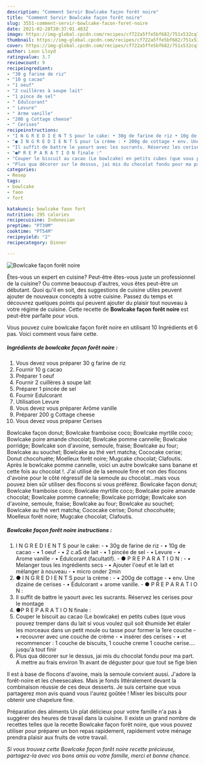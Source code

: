 ```yaml
---
description: "Comment Servir Bowlcake façon forêt noire"
title: "Comment Servir Bowlcake façon forêt noire"
slug: 3551-comment-servir-bowlcake-facon-foret-noire
date: 2021-02-28T20:37:01.483Z
image: https://img-global.cpcdn.com/recipes/cf722a5ffe5bf682/751x532cq70/bowlcake-facon-foret-noire-photo-principale-de-la-recette.jpg
thumbnail: https://img-global.cpcdn.com/recipes/cf722a5ffe5bf682/751x532cq70/bowlcake-facon-foret-noire-photo-principale-de-la-recette.jpg
cover: https://img-global.cpcdn.com/recipes/cf722a5ffe5bf682/751x532cq70/bowlcake-facon-foret-noire-photo-principale-de-la-recette.jpg
author: Leon Lloyd
ratingvalue: 3.7
reviewcount: 9
recipeingredient:
- "30 g farine de riz"
- "10 g cacao"
- "1 oeuf"
- "2 cuillères à soupe lait"
- "1 pince de sel"
- " Edulcorant"
- " Levure"
- " Arme vanille"
- "200 g Cottage cheese"
- " Cerises"
recipeinstructions:
- "I N G R E D I E N T S pour le cake: • 30g de farine de riz • 10g de cacao • 1 oeuf • 2 c.aS de lait • 1 pincée de sel • Levure • Arome vanille • Édulcorant (facultatif). ● P R E P A R A T I O N : • Melanger tous les ingrédients secs • Ajouter l&#39;oeuf et le lait et mélanger à nouveau • micro onder 2min"
- "● I N G R E D I E N T S pour la crème : • 200g de cottage • env. Une dizaine de cerises • Édulcorant + arome vanille. ● P R E P A R A T I O N :"
- "Il suffit de battre le yaourt avec les sucrants. Réservez les cerises pour le montage"
- "●P R E P A R A T I O N finale :"
- "Couper le biscuit au cacao (Le bowlcake) en petits cubes (que vous pouvez tremper dans du lait si vous voulez quil soit 《humide 》et étaler les morceaux dans un petit moule ou tasse pour former la 1ere couche • recouvrer avec une couche de crème • insérer des cerises • et recommencer : 1 couche de biscuits, 1 couche creme 1 couche cerise.... jusqu&#39;à tout finir"
- "Plus qua décorer sur le dessus, jai mis du chocolat fondu pour ma part. A mettre au frais environ 1h avant de déguster pour que tout se fige bien"
categories:
- Resep
tags:
- bowlcake
- faon
- fort

katakunci: bowlcake faon fort 
nutrition: 295 calories
recipecuisine: Indonesian
preptime: "PT39M"
cooktime: "PT54M"
recipeyield: "2"
recipecategory: Dinner

---
```



![Bowlcake façon forêt noire](https://img-global.cpcdn.com/recipes/cf722a5ffe5bf682/751x532cq70/bowlcake-facon-foret-noire-photo-principale-de-la-recette.jpg)

Êtes-vous un expert en cuisine? Peut-être êtes-vous juste un professionnel de la cuisine? Ou comme beaucoup d'autres, vous êtes peut-être un débutant. Quoi qu'il en soit, des suggestions de cuisine utiles peuvent ajouter de nouveaux concepts à votre cuisine. Passez du temps et découvrez quelques points qui peuvent ajouter du plaisir tout nouveau à votre régime de cuisine. Cette recette de <strong> Bowlcake façon forêt noire </strong> est peut-être parfaite pour vous.

<!--inarticleads1-->

Vous pouvez cuire bowlcake façon forêt noire en utilisant 10 Ingrédients et 6 pas. Voici comment vous faire cette.

##### Ingrédients de bowlcake façon forêt noire :

1. Vous devez vous préparer 30 g farine de riz
1. Fournir 10 g cacao
1. Préparer 1 oeuf
1. Fournir 2 cuillères à soupe lait
1. Préparer 1 pincée de sel
1. Fournir  Edulcorant
1. Utilisation  Levure
1. Vous devez vous préparer  Arôme vanille
1. Préparer 200 g Cottage cheese
1. Vous devez vous préparer  Cerises


Bowlcake façon donut; Bowlcake framboise coco; Bowlcake myrtille coco; Bowlcake poire amande chocolat; Bowlcake pomme cannelle; Bowlcake porridge; Bowlcake son d&#39;avoine, semoule, fraise; Bowlcake au four; Bowlcake au souchet; Bowlcake au thé vert matcha; Cococake cerise; Donut chocohuète; Moelleux forêt noire; Mugcake chocolat; Clafoutis. Après le bowlcake pomme cannelle, voici un autre bowlcake sans banane et cette fois au chocolat !. J&#39;ai utilisé de la semoule fine et non des flocons d&#39;avoine pour le côté régressif de la semoule au chocolat…mais vous pouvez bien sûr utiliser des flocons si vous préférez. Bowlcake façon donut; Bowlcake framboise coco; Bowlcake myrtille coco; Bowlcake poire amande chocolat; Bowlcake pomme cannelle; Bowlcake porridge; Bowlcake son d&#39;avoine, semoule, fraise; Bowlcake au four; Bowlcake au souchet; Bowlcake au thé vert matcha; Cococake cerise; Donut chocohuète; Moelleux forêt noire; Mugcake chocolat; Clafoutis. 

<!--inarticleads2-->

##### Bowlcake façon forêt noire instructions :

1. I N G R E D I E N T S pour le cake: - • 30g de farine de riz - • 10g de cacao - • 1 oeuf - • 2 c.aS de lait - • 1 pincée de sel - • Levure - • Arome vanille - • Édulcorant (facultatif). - ● P R E P A R A T I O N : - • Melanger tous les ingrédients secs - • Ajouter l&#39;oeuf et le lait et mélanger à nouveau - • micro onder 2min
1. ● I N G R E D I E N T S pour la crème : - • 200g de cottage - • env. Une dizaine de cerises - • Édulcorant + arome vanille. - ● P R E P A R A T I O N :
1. Il suffit de battre le yaourt avec les sucrants. Réservez les cerises pour le montage
1. ●P R E P A R A T I O N finale :
1. Couper le biscuit au cacao (Le bowlcake) en petits cubes (que vous pouvez tremper dans du lait si vous voulez quil soit 《humide 》et étaler les morceaux dans un petit moule ou tasse pour former la 1ere couche - • recouvrer avec une couche de crème - • insérer des cerises - • et recommencer : 1 couche de biscuits, 1 couche creme 1 couche cerise.... jusqu&#39;à tout finir
1. Plus qua décorer sur le dessus, jai mis du chocolat fondu pour ma part. A mettre au frais environ 1h avant de déguster pour que tout se fige bien


Il est à base de flocons d&#39;avoine, mais la semoule convient aussi. J&#39;adore la forêt-noire et les cheesecakes. Mais je fonds littéralement devant la combinaison réussie de ces deux desserts. Je suis certaine que vous partagerez mon avis quand vous l&#39;aurez goûtée ! Mixer les biscuits pour obtenir une chapelure fine. 

<!--inarticleads1-->

<p>
Préparation des aliments Un plat délicieux pour votre famille n'a pas à suggérer des heures de travail dans la cuisine. Il existe un grand nombre de recettes telles que la recette Bowlcake façon forêt noire, que vous pouvez utiliser pour préparer un bon repas rapidement, rapidement votre ménage prendra plaisir aux fruits de votre travail.
</p>

<p>
<i>Si vous trouvez cette Bowlcake façon forêt noire recette précieuse, partagez-la avec vos bons amis ou votre famille, merci et bonne chance.</i>
</p>
